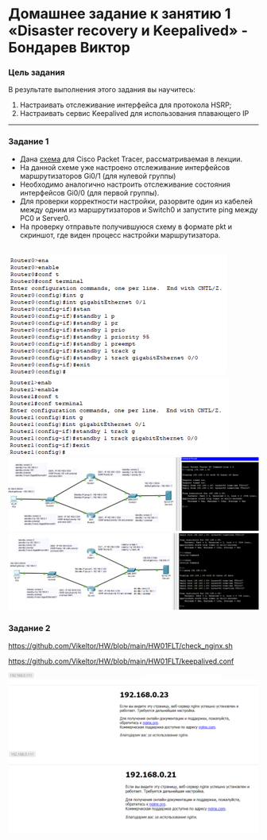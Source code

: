 # Домашнее задание к занятию 1 «Disaster recovery и Keepalived» - Бондарев Виктор

### Цель задания
В результате выполнения этого задания вы научитесь:
1. Настраивать отслеживание интерфейса для протокола HSRP;
2. Настраивать сервис Keepalived для использования плавающего IP

------
### Задание 1
- Дана [схема](1/hsrp_advanced.pkt) для Cisco Packet Tracer, рассматриваемая в лекции.
- На данной схеме уже настроено отслеживание интерфейсов маршрутизаторов Gi0/1 (для нулевой группы)
- Необходимо аналогично настроить отслеживание состояния интерфейсов Gi0/0 (для первой группы).
- Для проверки корректности настройки, разорвите один из кабелей между одним из маршрутизаторов и Switch0 и запустите ping между PC0 и Server0.
- На проверку отправьте получившуюся схему в формате pkt и скриншот, где виден процесс настройки маршрутизатора.

![alt text](https://github.com/Vikeltor/HW/blob/main/HW01FLT/1.png)
![alt text](https://github.com/Vikeltor/HW/blob/main/HW01FLT/2.png)
![alt text](https://github.com/Vikeltor/HW/blob/main/HW01FLT/3.png)
![alt text](https://github.com/Vikeltor/HW/blob/main/HW01FLT/4.png)
------
### Задание 2

https://github.com/Vikeltor/HW/blob/main/HW01FLT/check_nginx.sh

https://github.com/Vikeltor/HW/blob/main/HW01FLT/keepalived.conf

![alt text](https://github.com/Vikeltor/HW/blob/main/HW01FLT/7.png)
![alt text](https://github.com/Vikeltor/HW/blob/main/HW01FLT/8.png)
